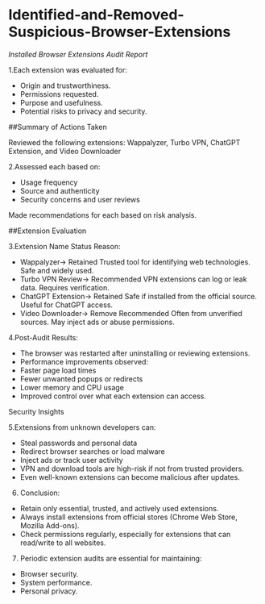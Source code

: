 # Identified-and-Removed-Suspicious-Browser-Extensions

*Installed Browser Extensions Audit Report*

1.Each extension was evaluated for:

 - Origin and trustworthiness.
 - Permissions requested.
 - Purpose and usefulness.
 - Potential risks to privacy and security.

##Summary of Actions Taken

Reviewed the following extensions:
Wappalyzer, Turbo VPN, ChatGPT Extension, and Video Downloader

2.Assessed each based on:

 - Usage frequency
 - Source and authenticity
 - Security concerns and user reviews


Made recommendations for each based on risk analysis.

##Extension Evaluation

3.Extension Name	Status	Reason:

 - Wappalyzer-> Retained	Trusted tool for identifying web technologies. Safe and widely used.
 - Turbo VPN Review-> Recommended	VPN extensions can log or leak data. Requires verification.
 - ChatGPT Extension-> Retained	Safe if installed from the official source. Useful for ChatGPT access.
 - Video Downloader-> Remove Recommended	Often from unverified sources. May inject ads or abuse permissions.


4.Post-Audit Results:

 - The browser was restarted after uninstalling or reviewing extensions.
 - Performance improvements observed:
 - Faster page load times
 - Fewer unwanted popups or redirects
 - Lower memory and CPU usage
 - Improved control over what each extension can access.

Security Insights

5.Extensions from unknown developers can:

 - Steal passwords and personal data
 - Redirect browser searches or load malware
 - Inject ads or track user activity
 - VPN and download tools are high-risk if not from trusted providers.
 - Even well-known extensions can become malicious after updates.


 6. Conclusion:
 
 - Retain only essential, trusted, and actively used extensions.
 - Always install extensions from official stores (Chrome Web Store, Mozilla Add-ons).
 - Check permissions regularly, especially for extensions that can read/write to all websites.

 7. Periodic extension audits are essential for maintaining:
  
 - Browser security.
 - System performance.
 - Personal privacy.



 
